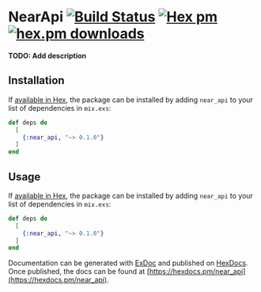 # NearApi [![Build Status](https://github.com/alexfilatov/near_api/workflows/CI/badge.svg?branch=main)](https://github.com/alexfilatov/near_api/actions?query=workflow%3ACI) [![Hex pm](https://img.shields.io/hexpm/v/httpoison.svg?style=flat)](https://hex.pm/packages/near_api) [![hex.pm downloads](https://img.shields.io/hexpm/dt/near_api.svg?style=flat)](https://hex.pm/packages/near_api)

**TODO: Add description**

## Installation

If [available in Hex](https://hex.pm/docs/publish), the package can be installed
by adding `near_api` to your list of dependencies in `mix.exs`:

```elixir
def deps do
  [
    {:near_api, "~> 0.1.0"}
  ]
end
```

## Usage

If [available in Hex](https://hex.pm/docs/publish), the package can be installed
by adding `near_api` to your list of dependencies in `mix.exs`:

```elixir
def deps do
  [
    {:near_api, "~> 0.1.0"}
  ]
end
```

Documentation can be generated with [ExDoc](https://github.com/elixir-lang/ex_doc)
and published on [HexDocs](https://hexdocs.pm). Once published, the docs can
be found at [https://hexdocs.pm/near_api](https://hexdocs.pm/near_api).

